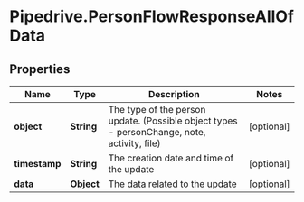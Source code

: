 # Pipedrive.PersonFlowResponseAllOfData

## Properties

Name | Type | Description | Notes
------------ | ------------- | ------------- | -------------
**object** | **String** | The type of the person update. (Possible object types - personChange, note, activity, file) | [optional] 
**timestamp** | **String** | The creation date and time of the update | [optional] 
**data** | **Object** | The data related to the update | [optional] 


